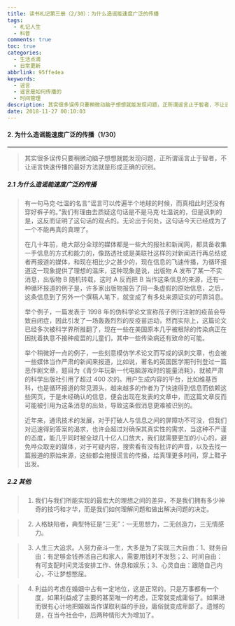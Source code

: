 ```yaml
---
title: 读书札记第三册（2/30）：为什么造谣能速度广泛的传播
tags:
  - 札记人生
  - 科普
comments: true
toc: true
categories:
  - 生活点滴
  - 日常更新
abbrlink: 95ffe4ea
keywords:
  - 谣言
  - 谣言是如何传播的
  - 时间管理
description: 其实很多误传只要稍微动脑子想想就能发现问题，正所谓谣言止于智者，不让谣言快速传播的最好方法就是形成正确的识别。
date: 2018-11-27 00:10:03
---
```

<script type="text/javascript" src="/js/src/bai.js"></script>

#### 2. 为什么造谣能速度广泛的传播（1/30）
---
> 其实很多误传只要稍微动脑子想想就能发现问题，正所谓谣言止于智者，不让谣言快速传播的最好方法就是形成正确的识别。

##### 2.1 为什么造谣能速度广泛的传播
> 有一句马克·吐温的名言“谣言可以传遍半个地球的时候，而真相此时还没有穿好裤子的。”我们有理由去质疑这句话是不是马克·吐温说的，但是讽刺的是，这反而证明了这句话的观点的。无论出于何处，这句话今天已经成为了一个不能再真的真理了。
>
> 在几十年前，绝大部分全球的媒体都是一些大的报社和新闻网，都具备收集一手信息的方式和能力的，像路透社或是美联社这样的对新闻进行再总结或者再报道的媒体，和现在相比少之甚少的，现在信息的飞速传播，为循环报道这一现象提供了理想的温床，这种现象是说，出版物 A 发布了某一不实消息，出版物 B 随机转载，这时 A 反而把 B 当作这条信息的来源，还有一种循环报道的例子是，许多家出版物报告了同一条虚假的原始信息，之后，这条信息到了另外一个撰稿人笔下，就变成了有多处来源证实的可靠消息。
> 
> 举个例子，一篇发表于 1998 年的伪科学论文宣称孩子例行注射的疫苗会导致自闭症，因此引发了一场轰轰烈烈的反疫苗运动，然而实际上，这篇论文已经多次被科学界所推翻了，现在一些在美国原本几乎被根除的传染病正在困扰着执意不接种疫苗的儿童们，其中一些传染病还有致命的可能。
> 
> 举个稍微好一点的例子，一些刻意模仿学术论文而写成的讽刺文章，也会被一些媒体当作严肃的新闻来报道，比如说，著名的英国医学期刊刊登过一篇恶作剧文章，题目为《青少年玩新一代电脑游戏时的能量消耗》，就被严肃的科学出版社引用了超过 400 次的。用户生成内容的平台，比如维基百科，也是循环报道的常见源头，越来越多的作者为了快速得到信息而依赖这些网页，于是未经确认的信息，便会出现在发表的文章中，而这篇文章反而可能被引用为这条消息的出处，导致这条假消息更难被识别的。
> 
> 近年来，通讯技术的发展，对于打破人与信息之间的屏障功不可没，但我们对迅速得到答案的渴求，也许会超过对确保其真实性的需求，当这种不严谨的态度，能几乎同时被全球几十亿人口放大，我们就需要更加的小心的，避免哗众取宠的媒体，对于可疑内容，搜索看有没有批评的声音，以及去找一篇报道的原始来源，这些都会拖慢谎言的传播，给真理更多时间，穿上鞋子出发。

##### 2.2 其他
> 1. 我们与我们所能实现的最宏大的理想之间的差异，不是我们拥有多少神奇的技巧和才华，而是我们如何理解问题和做出解决问题的决定。

> 2. 人格缺陷者，典型特征是“三无”：一无思想力，二无创造力，三无情感力。

> 3. 人生三大追求。人努力奋斗一生，大多是为了实现三大自由：1、财务自由：有足够金钱养活自己和家人，需要用钱时不发愁；2、时间自由：有可支配时间灵活安排工作、休息和娱乐；3、心灵自由：跟随自己内心，不让梦想憋屈。

> 4. 利益的考虑在婚姻中占有一定地位，这是正常的。只是万事都有一个度，如果利益成了主要的甚至唯一的考虑，正常就变成庸俗了。如果进而很有心计地把婚姻当作谋取利益的手段，庸俗就变成卑鄙了。遗憾的是，在当今社会中，后两种情形大为增加了。 

